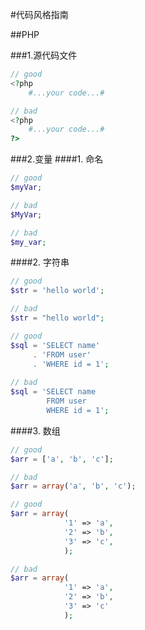 #代码风格指南

##PHP

###1.源代码文件
```php
// good
<?php
    #...your code...#

// bad
<?php
    #...your code...#
?>
```
###2.变量
####1. 命名

```php
// good
$myVar;

// bad
$MyVar;

// bad
$my_var;
```
####2. 字符串

```php
// good
$str = 'hello world';

// bad
$str = "hello world";
```

```php
// good
$sql = 'SELECT name'
     . 'FROM user'
     . 'WHERE id = 1';
     
// bad
$sql = 'SELECT name
        FROM user
        WHERE id = 1';
```

####3. 数组

```php
// good
$arr = ['a', 'b', 'c'];

// bad
$arr = array('a', 'b', 'c');

// good
$arr = array(
            '1' => 'a',
            '2' => 'b',
            '3' => 'c',
            );

// bad
$arr = array(
            '1' => 'a',
            '2' => 'b',
            '3' => 'c'
            );

```